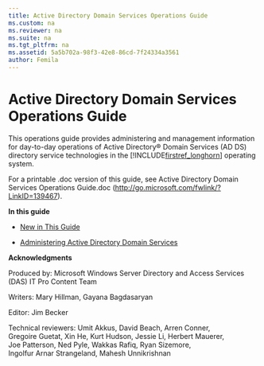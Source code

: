 ```yaml
---
title: Active Directory Domain Services Operations Guide
ms.custom: na
ms.reviewer: na
ms.suite: na
ms.tgt_pltfrm: na
ms.assetid: 5a5b702a-98f3-42e8-86cd-7f24334a3561
author: Femila
---
```

# Active Directory Domain Services Operations Guide
  This operations guide provides administering and management information for day\-to\-day operations of Active Directory® Domain Services \(AD DS\) directory service technologies in the [!INCLUDE[firstref_longhorn](../Token/firstref_longhorn_md.md)] operating system.  
  
 For a printable .doc version of this guide, see Active Directory Domain Services Operations Guide.doc \([http:\/\/go.microsoft.com\/fwlink\/?LinkID\=139467](http://go.microsoft.com/fwlink/?LinkID=139467)\).  
  
 **In this guide**  
  
-   [New in This Guide](../Topic/New-in-This-Guide.md)  
  
-   [Administering Active Directory Domain Services](../Topic/Administering-Active-Directory-Domain-Services.md)  
  
 **Acknowledgments**  
  
 Produced by: Microsoft Windows Server Directory and Access Services \(DAS\) IT Pro Content Team  
  
 Writers: Mary Hillman, Gayana Bagdasaryan  
  
 Editor: Jim Becker  
  
 Technical reviewers: Umit Akkus, David Beach, Arren Conner, Gregoire Guetat, Xin He, Kurt Hudson, Jessie Li, Herbert Mauerer, Joe Patterson, Ned Pyle, Wakkas Rafiq, Ryan Sizemore, Ingolfur Arnar Strangeland, Mahesh Unnikrishnan  
  
  